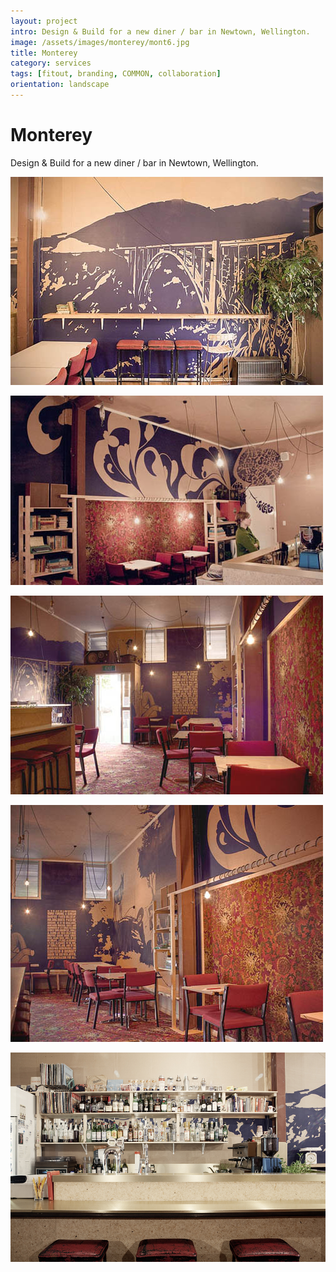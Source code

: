 ```yaml
---
layout: project
intro: Design & Build for a new diner / bar in Newtown, Wellington. 
image: /assets/images/monterey/mont6.jpg
title: Monterey
category: services 
tags: [fitout, branding, COMMON, collaboration]
orientation: landscape
---
```


# Monterey

Design & Build for a new diner / bar in Newtown, Wellington. 

![](/assets/images/monterey/mont1.jpg)

![](/assets/images/monterey/mont2.jpg)

![](/assets/images/monterey/mont3.jpg)

![](/assets/images/monterey/mont4.jpg)

![](/assets/images/monterey/mont5.jpg)

